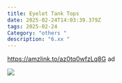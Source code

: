 ```yaml
---
title: Eyelet Tank Tops
date: 2025-02-24T14:03:39.379Z
tags: 2025-02-24
Category: "others "
description: "6.xx "
---
```

https://amzlink.to/az0tq0wfzLq8G  ad <!--StartFragment-->

![](https://m.media-amazon.com/images/I/714N4vQH6OL._AC_SY741_.jpg)

<!--EndFragment-->